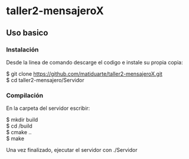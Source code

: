 # taller2-mensajeroX

Uso basico
-----------

### Instalación

Desde la linea de comando descarge el codigo e instale su propia copia:	

$ git clone https://github.com/matiduarte/taller2-mensajeroX.git  
$ cd taller2-mensajero/Servidor  

### Compilación

En la carpeta del servidor escribir:

$ mkdir build  
$ cd /build  
$ cmake ..  
$ make  

Una vez finalizado, ejecutar el servidor con ./Servidor


